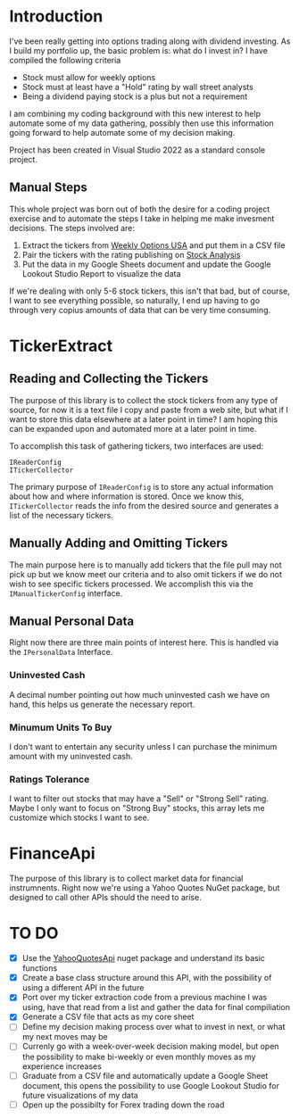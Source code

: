 # Introduction

I've been really getting into options trading along with dividend investing. As I build my portfolio up, the basic problem is: what do I invest in? I have compiled the following criteria

* Stock must allow for weekly options
* Stock must at least have a "Hold" rating by wall street analysts
* Being a dividend paying stock is a plus but not a requirement

I am combining my coding background with this new interest to help automate some of my data gathering, possibly then use this information going forward to help automate some of my decision making.

Project has been created in Visual Studio 2022 as a standard console project.

## Manual Steps

This whole project was born out of both the desire for a coding project exercise and to automate the steps I take in helping me make invesment decisions. The steps involved are:

1. Extract the tickers from [Weekly Options USA](https://www.weeklyoptionsusa.com/which-stocks-have-weekly-options.html) and put them in a CSV file
2. Pair the tickers with the rating publishing on [Stock Analysis](https://stockanalysis.com/stocks/tsla/forecast/)
3. Put the data in my Google Sheets document and update the Google Lookout Studio Report to visualize the data

If we're dealing with only 5-6 stock tickers, this isn't that bad, but of course, I want to see everything possible, so naturally, I end up having to go through very copius amounts of data that can be very time consuming.

# TickerExtract

## Reading and Collecting the Tickers

The purpose of this library is to collect the stock tickers from any type of source, for now it is a text file I copy and paste from a web site, but what if I want to store this data elsewhere at a later point in time? I am hoping this can be expanded upon and automated more at a later point in time.

To accomplish this task of gathering tickers, two interfaces are used:

```
IReaderConfig
ITickerCollector
```

The primary purpose of `IReaderConfig` is to store any actual information about how and where information is stored. Once we know this, `ITickerCollector` reads the info from the desired source and generates a list of the necessary tickers.

## Manually Adding and Omitting Tickers

The main purpose here is to manually add tickers that the file pull may not pick up but we know meet our criteria and to also omit tickers if we do not wish to see specific tickers processed. We accomplish this via the `IManualTickerConfig` interface.

## Manual Personal Data

Right now there are three main points of interest here. This is handled via the `IPersonalData` Interface.

### Uninvested Cash

A decimal number pointing out how much uninvested cash we have on hand, this helps us generate the necessary report.

### Minumum Units To Buy

I don't want to entertain any security unless I can purchase the minimum amount with my uninvested cash.

### Ratings Tolerance

I want to filter out stocks that may have a "Sell" or "Strong Sell" rating. Maybe I only want to focus on "Strong Buy" stocks, this array lets me customize which stocks I want to see.

# FinanceApi

The purpose of this library is to collect market data for financial instrumnents. Right now we're using a Yahoo Quotes NuGet package, but designed to call other APIs should the need to arise.

# TO DO

- [x] Use the [YahooQuotesApi](https://www.nuget.org/packages/YahooQuotesApi/) nuget package and understand its basic functions
- [x] Create a base class structure around this API, with the possibility of using a different API in the future
- [x] Port over my ticker extraction code from a previous machine I was using, have that read from a list and gather the data for final compiliation
- [x] Generate a CSV file that acts as my core sheet
- [ ] Define my decision making process over what to invest in next, or what my next moves may be
- [ ] Currenly go with a week-over-week decision making model, but open the possibility to make bi-weekly or even monthly moves as my experience increases
- [ ] Graduate from a CSV file and automatically update a Google Sheet document, this opens the possibility to use Google Lookout Studio for future visualizations of my data
- [ ] Open up the possibilty for Forex trading down the road